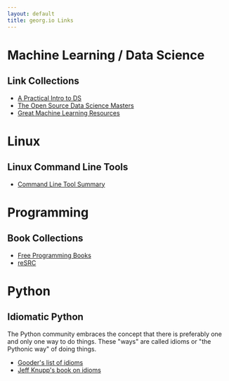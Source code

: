 ```yaml
---
layout: default
title: georg.io Links
---
```


# Machine Learning / Data Science

## Link Collections
- [A Practical Intro to DS](http://www.zipfianacademy.com/blog/post/46864003608/a-practical-intro-to-data-science)
- [The Open Source Data Science Masters](http://datasciencemasters.org/)
- [Great Machine Learning Resources](http://wayfinder.co/pathways/5302a21dfc4065200a000004/great-machine-learning-resources)


# Linux

## Linux Command Line Tools
- [Command Line Tool Summary](http://www.tldp.org/LDP/GNU-Linux-Tools-Summary/html/GNU-Linux-Tools-Summary.html)

# Programming

## Book Collections
- [Free Programming Books](https://github.com/vhf/free-programming-books/blob/master/free-programming-books.md#professional-development)
- [reSRC](http://resrc.io/)


# Python

## Idiomatic Python

The Python community embraces the concept that there is preferably one and only one way to do things.
These "ways" are called idioms or "the Pythonic way" of doing things.

- [Gooder's list of idioms](http://python.net/~goodger/projects/pycon/2007/idiomatic/handout.html)
- [Jeff Knupp's book on idioms](http://www.jeffknupp.com/writing-idiomatic-python-ebook/)

